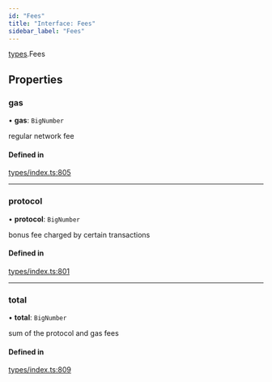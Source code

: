 ```yaml
---
id: "Fees"
title: "Interface: Fees"
sidebar_label: "Fees"
---
```


[types](../../../modules/Types/Types.md).Fees

## Properties

### gas

• **gas**: `BigNumber`

regular network fee

#### Defined in

[types/index.ts:805](https://github.com/PolymeshAssociation/polymesh-sdk/blob/2c78f6c34/src/types/index.ts#L805)

___

### protocol

• **protocol**: `BigNumber`

bonus fee charged by certain transactions

#### Defined in

[types/index.ts:801](https://github.com/PolymeshAssociation/polymesh-sdk/blob/2c78f6c34/src/types/index.ts#L801)

___

### total

• **total**: `BigNumber`

sum of the protocol and gas fees

#### Defined in

[types/index.ts:809](https://github.com/PolymeshAssociation/polymesh-sdk/blob/2c78f6c34/src/types/index.ts#L809)
